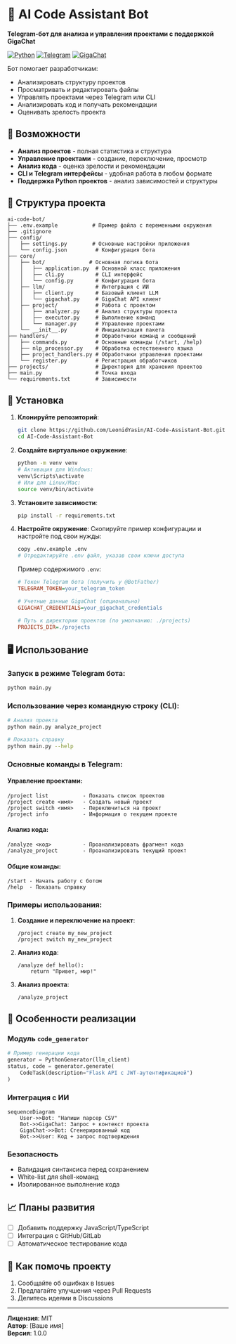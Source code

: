 # 🤖 AI Code Assistant Bot

**Telegram-бот для анализа и управления проектами с поддержкой GigaChat**

[![Python](https://img.shields.io/badge/Python-3.9+-blue.svg)](https://www.python.org/)
[![Telegram](https://img.shields.io/badge/Telegram-Bot-blue.svg)](https://core.telegram.org/bots)
[![GigaChat](https://img.shields.io/badge/GigaChat-API-green.svg)](https://developers.sber.ru/docs/ru/gigachat/api/overview)

Бот помогает разработчикам:
- Анализировать структуру проектов
- Просматривать и редактировать файлы
- Управлять проектами через Telegram или CLI
- Анализировать код и получать рекомендации
- Оценивать зрелость проекта

## 🚀 Возможности

- **Анализ проектов** - полная статистика и структура
- **Управление проектами** - создание, переключение, просмотр
- **Анализ кода** - оценка зрелости и рекомендации
- **CLI и Telegram интерфейсы** - удобная работа в любом формате
- **Поддержка Python проектов** - анализ зависимостей и структуры

## 📂 Структура проекта

```
ai-code-bot/
├── .env.example           # Пример файла с переменными окружения
├── .gitignore
├── config/
│   ├── settings.py        # Основные настройки приложения
│   └── config.json         # Конфигурация бота
├── core/
│   ├── bot/              # Основная логика бота
│   │   ├── application.py  # Основной класс приложения
│   │   ├── cli.py          # CLI интерфейс
│   │   └── config.py       # Конфигурация бота
│   ├── llm/                # Интеграция с ИИ
│   │   ├── client.py       # Базовый клиент LLM
│   │   └── gigachat.py     # GigaChat API клиент
│   ├── project/            # Работа с проектом
│   │   ├── analyzer.py     # Анализ структуры проекта
│   │   ├── executor.py     # Выполнение команд
│   │   └── manager.py      # Управление проектами
│   └── __init__.py         # Инициализация пакета
├── handlers/               # Обработчики команд и сообщений
│   ├── commands.py         # Основные команды (/start, /help)
│   ├── nlp_processor.py    # Обработка естественного языка
│   ├── project_handlers.py # Обработчики управления проектами
│   └── register.py         # Регистрация обработчиков
├── projects/               # Директория для хранения проектов
├── main.py                 # Точка входа
└── requirements.txt        # Зависимости
```

## 🔧 Установка

1. **Клонируйте репозиторий**:
   ```bash
   git clone https://github.com/LeonidYasin/AI-Code-Assistant-Bot.git
   cd AI-Code-Assistant-Bot
   ```

2. **Создайте виртуальное окружение**:
   ```bash
   python -m venv venv
   # Активация для Windows:
   venv\Scripts\activate
   # Или для Linux/Mac:
   source venv/bin/activate
   ```

3. **Установите зависимости**:
   ```bash
   pip install -r requirements.txt
   ```

4. **Настройте окружение**:
   Скопируйте пример конфигурации и настройте под свои нужды:
   ```bash
   copy .env.example .env
   # Отредактируйте .env файл, указав свои ключи доступа
   ```

   Пример содержимого `.env`:
   ```ini
   # Токен Telegram бота (получить у @BotFather)
   TELEGRAM_TOKEN=your_telegram_token
   
   # Учетные данные GigaChat (опционально)
   GIGACHAT_CREDENTIALS=your_gigachat_credentials
   
   # Путь к директории проектов (по умолчанию: ./projects)
   PROJECTS_DIR=./projects
   ```

## 🖥 Использование

### Запуск в режиме Telegram бота:
```bash
python main.py
```

### Использование через командную строку (CLI):
```bash
# Анализ проекта
python main.py analyze_project

# Показать справку
python main.py --help
```

### Основные команды в Telegram:

#### Управление проектами:
```
/project list           - Показать список проектов
/project create <имя>   - Создать новый проект
/project switch <имя>   - Переключиться на проект
/project info           - Информация о текущем проекте
```

#### Анализ кода:
```
/analyze <код>          - Проанализировать фрагмент кода
/analyze_project        - Проанализировать текущий проект
```

#### Общие команды:
```
/start - Начать работу с ботом
/help  - Показать справку
```

### Примеры использования:

1. **Создание и переключение на проект**:
   ```
   /project create my_new_project
   /project switch my_new_project
   ```

2. **Анализ кода**:
   ```
   /analyze def hello():
       return "Привет, мир!"
   ```

3. **Анализ проекта**:
   ```
   /analyze_project
   ```

## 🌟 Особенности реализации

### Модуль `code_generator`
```python
# Пример генерации кода
generator = PythonGenerator(llm_client)
status, code = generator.generate(
    CodeTask(description="Flask API с JWT-аутентификацией")
)
```

### Интеграция с ИИ
```mermaid
sequenceDiagram
    User->>Bot: "Напиши парсер CSV"
    Bot->>GigaChat: Запрос + контекст проекта
    GigaChat->>Bot: Сгенерированный код
    Bot->>User: Код + запрос подтверждения
```

### Безопасность
- Валидация синтаксиса перед сохранением
- White-list для shell-команд
- Изолированное выполнение кода

## 📈 Планы развития
- [ ] Добавить поддержку JavaScript/TypeScript
- [ ] Интеграция с GitHub/GitLab
- [ ] Автоматическое тестирование кода

## 🤝 Как помочь проекту
1. Сообщайте об ошибках в Issues
2. Предлагайте улучшения через Pull Requests
3. Делитесь идеями в Discussions

---

**Лицензия**: MIT  
**Автор**: [Ваше имя]  
**Версия**: 1.0.0